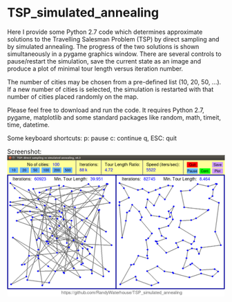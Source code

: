 # TSP_simulated_annealing

Here I provide some Python 2.7 code which determines approximate solutions to the Travelling Salesman Problem (TSP) by direct sampling and by simulated annealing. The progress of the two solutions is shown simultaneously in a pygame graphics window. There are several controls to pause/restart the simulation, save the current state as an image and produce a plot of minimal tour length versus iteration number.

The number of cities may be chosen from a pre-defined list (10, 20, 50, ...). If a new number of cities is selected, the simulation is restarted with that number of cities placed randomly on the map. 

Please feel free to download and run the code. It requires Python 2.7, pygame, matplotlib and some standard packages like random, math, timeit, time, datetime.

Some keyboard shortcuts:
p: pause
c: continue
q, ESC: quit

Screenshot:
![Screenshot](https://github.com/RandyWaterhouse/TSP_simulated_annealing/blob/master/TSP_snap2.png)

